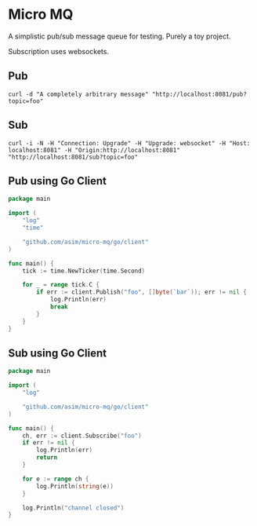 # Micro MQ

A simplistic pub/sub message queue for testing. Purely a toy project.

Subscription uses websockets.

## Pub

```
curl -d "A completely arbitrary message" "http://localhost:8081/pub?topic=foo"
```

## Sub

```
curl -i -N -H "Connection: Upgrade" -H "Upgrade: websocket" -H "Host: localhost:8081" -H "Origin:http://localhost:8081" "http://localhost:8081/sub?topic=foo"
```

## Pub using Go Client

```go
package main

import (
	"log"
	"time"

	"github.com/asim/micro-mq/go/client"
)

func main() {
	tick := time.NewTicker(time.Second)

	for _ = range tick.C {
		if err := client.Publish("foo", []byte(`bar`)); err != nil {
			log.Println(err)
			break
		}
	}
}
```

## Sub using Go Client

```go
package main

import (
	"log"

	"github.com/asim/micro-mq/go/client"
)

func main() {
	ch, err := client.Subscribe("foo")
	if err != nil {
		log.Println(err)
		return
	}

	for e := range ch {
		log.Println(string(e))
	}

	log.Println("channel closed")
}
```
